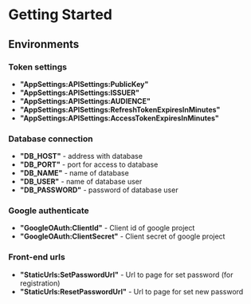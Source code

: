 # Getting Started

## Environments

### Token settings
* **"AppSettings:APISettings:PublicKey"**
* **"AppSettings:APISettings:ISSUER"**
* **"AppSettings:APISettings:AUDIENCE"**
* **"AppSettings:APISettings:RefreshTokenExpiresInMinutes"**
* **"AppSettings:APISettings:AccessTokenExpiresInMinutes"**

### Database connection
* **"DB_HOST"** - address with database
* **"DB_PORT"** - port for access to database
* **"DB_NAME"** - name of database
* **"DB_USER"** - name of database user
* **"DB_PASSWORD"** - password of database user

### Google authenticate
* **"GoogleOAuth:ClientId"** - Client id of google project
* **"GoogleOAuth:ClientSecret"** - Client secret of google project

### Front-end urls
* **"StaticUrls:SetPasswordUrl"** - Url to page for set password (for registration)
* **"StaticUrls:ResetPasswordUrl"** - Url to page for set new password
 